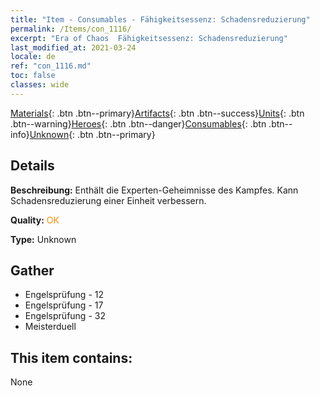 ```yaml
---
title: "Item - Consumables - Fähigkeitsessenz: Schadensreduzierung"
permalink: /Items/con_1116/
excerpt: "Era of Chaos  Fähigkeitsessenz: Schadensreduzierung"
last_modified_at: 2021-03-24
locale: de
ref: "con_1116.md"
toc: false
classes: wide
---
```

 [Materials](/de/Items/){: .btn .btn--primary}[Artifacts](/de/Items/Artifacts/){: .btn .btn--success}[Units](/de/Items/Units/){: .btn .btn--warning}[Heroes](/de/Items/Heroes/){: .btn .btn--danger}[Consumables](/de/Items/Consumables/){: .btn .btn--info}[Unknown](/de/Items/Unknown/){: .btn .btn--primary}

## Details
 **Beschreibung:** Enthält die Experten-Geheimnisse des Kampfes. Kann Schadensreduzierung einer Einheit verbessern.

 **Quality:** <span style="color: #FF8C00">OK</span>

 **Type:** Unknown

## Gather

*    Engelsprüfung - 12 
*    Engelsprüfung - 17 
*    Engelsprüfung - 32 
*    Meisterduell 

## This item contains:

  None

